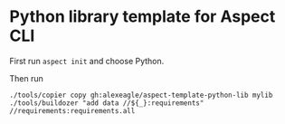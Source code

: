 # Python library template for Aspect CLI

First run `aspect init` and choose Python.

Then run

```
./tools/copier copy gh:alexeagle/aspect-template-python-lib mylib
./tools/buildozer "add data //${_}:requirements" //requirements:requirements.all
```
